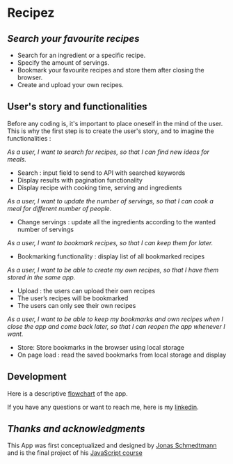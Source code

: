 # Recipez
## _Search your favourite recipes_

- Search for an ingredient or a specific recipe.
- Specify the amount of servings. 
- Bookmark your favourite recipes and store them after closing the browser.
- Create and upload your own recipes.


## User's story and functionalities

Before any coding is, it's important to place oneself in the mind of the user. This is why the first step is to create the user's story, and to imagine the functionalities : 

*As a user, I want to search for recipes, so that I can find new ideas for meals.*
- Search : input field to send to API with searched keywords
- Display results with pagination functionality
- Display recipe with cooking time, serving and ingredients

*As a user, I want to update the number of servings, so that I can cook a meal for different number of people.*
- Change servings : update all the ingredients according to the wanted number of servings

*As a user, I want to bookmark recipes, so that I can keep them for later.*
- Bookmarking functionality : display list of all bookmarked recipes

*As a user, I want to be able to create my own recipes, so that I have them stored in the same app.*
- Upload : the users can upload their own recipes
- The user’s recipes will be bookmarked
- The users can only see their own recipes

*As a user, I want to be able to keep my bookmarks and own recipes when I close the app and come back later, so that I can reopen the app whenever I want.*
- Store: Store bookmarks in the browser using local storage
- On page load : read the saved bookmarks from local storage and display

## Development

Here is a descriptive [flowchart] of the app.

If you have any questions or want to reach me, here is my [linkedin].

## _Thanks and acknowledgments_

This App was first conceptualized and designed by [Jonas Schmedtmann] and is the final project of his  [JavaScript course][df1]

[//]: # (These are reference links used in the body of this note and get stripped out when the markdown processor does its job. There is no need to format nicely because it shouldn't be seen. Thanks SO - http://stackoverflow.com/questions/4823468/store-comments-in-markdown-syntax)
[flowchart]: <https://github.com/Tsi-Bo/Recipez/blob/main/Recipez.drawio.pdf>
[linkedin]: <https://www.linkedin.com/in/thibault-f-bedot-77a7b32a4/>
[jonas schmedtmann]: <https://twitter.com/jonasschmedtman>
[df1]: <https://www.udemy.com/course/the-complete-javascript-course/?LSNPUBID=QZaBth%2FyPOQ&siteID=QZaBth_yPOQ-6DJzpOuHDLk8nt_7ENhXow&utm_source=adwords&utm_medium=udemyads&utm_campaign=Webindex_Catchall_la.EN_cc.CA&utm_term=_._ag_119831896715_._ad_533102824797_._kw__._de_c_._dm__._pl__._ti_aud-2268488108799%3Adsa-416504847274_._li_9000255_._pd__._&matchtype=&gad_source=1&gclid=Cj0KCQiA-62tBhDSARIsAO7twbaViHMqJrYtHUU3Mfyvo5coMXe-0J3TlILXXs54JwDCXJiJkQOsOZAaAnsSEALw_wcB>

